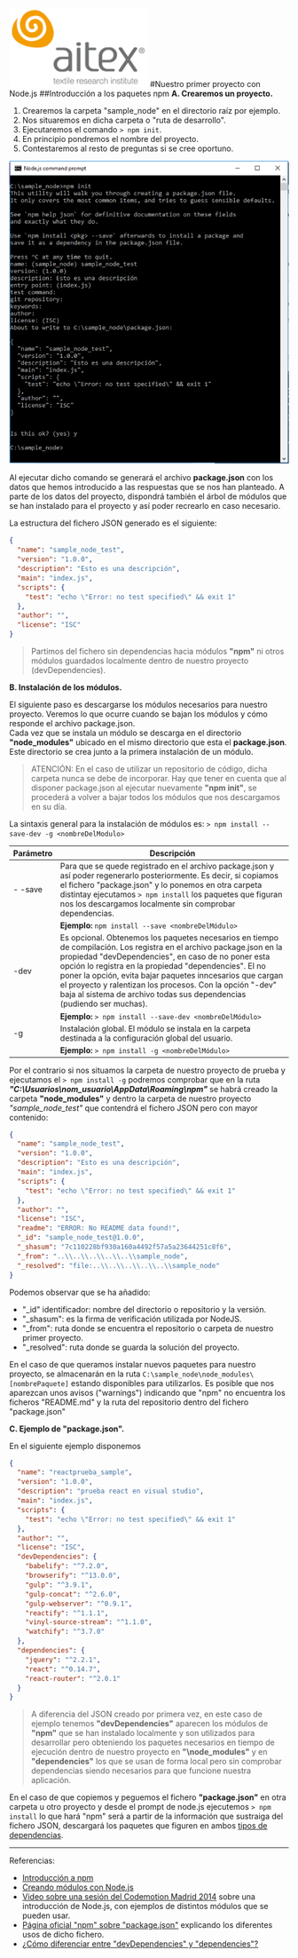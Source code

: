 ![logo_aitex.png](images/logo_aitex_min.png "Logotipo de Aitex")
#Nuestro primer proyecto con Node.js
##Introducción a los paquetes npm
**A. Crearemos un proyecto.**
   1. Crearemos la carpeta "sample_node" en el directorio raíz por ejemplo.
   2. Nos situaremos en dicha carpeta o "ruta de desarrollo".
   3. Ejecutaremos el comando `> npm init`.
   4. En principio pondremos el nombre del proyecto.
   5. Contestaremos al resto de preguntas si se cree oportuno.  

![npm_init_sample_node.png](images/npm_init_sample_node.png "detalle")

Al ejecutar dicho comando se generará el archivo **package.json** con los datos que hemos introducido a las respuestas que se nos han planteado. A parte de los datos del proyecto, dispondrá también el árbol de módulos que se han instalado para el proyecto y así poder recrearlo en caso necesario.  

La estructura del fichero JSON generado es el siguiente:
```json
{
  "name": "sample_node_test",
  "version": "1.0.0",
  "description": "Esto es una descripción",
  "main": "index.js",
  "scripts": {
    "test": "echo \"Error: no test specified\" && exit 1"
  },
  "author": "",
  "license": "ISC"
}
```
> Partimos del fichero sin dependencias hacia módulos **"npm"** ni otros módulos guardados localmente dentro de nuestro proyecto (devDependencies).
 
**B. Instalación de los módulos.**

El siguiente paso es descargarse los módulos necesarios para nuestro proyecto. Veremos lo que ocurre cuando se bajan los módulos y cómo responde el archivo package.json.  
Cada vez que se instala un módulo se descarga en el directorio **"node_modules"** ubicado en el mismo directorio que esta el **package.json**. Este directorio se crea junto a la primera instalación de un módulo.

>ATENCIÓN: En el caso de utilizar un repositorio de código, dicha carpeta nunca se debe de incorporar. Hay que tener en cuenta que al disponer package.json al ejecutar nuevamente **"npm init"**, se procederá a volver a bajar todos los módulos que nos descargamos en su día.  

La sintaxis general para la instalación de módulos es:
`> npm install --save-dev -g <nombreDelModulo>`

|Parámetro   	|Descripción   	|
|---	|---	|
|- -save   	|Para que se quede registrado en el archivo package.json y así poder regenerarlo posteriormente. Es decir, si copiamos el fichero "package.json" y lo ponemos en otra carpeta distintay ejecutamos `> npm install` los paquetes que figuran nos los descargamos localmente sin comprobar dependencias.  	|
| | **Ejemplo:** `npm install --save <nombreDelMódulo>`|
|-dev   	|Es opcional. Obtenemos los paquetes necesarios en tiempo de compilación. Los registra en el archivo package.json en la propiedad "devDependencies", en caso de no poner esta opción lo registra en la propiedad "dependencies". El no poner la opción, evita bajar paquetes inncesarios que cargan el proyecto y ralentizan los procesos. Con la opción "-dev" baja al sistema de archivo todas sus dependencias (pudiendo ser muchas).   	|
| | **Ejemplo:** `> npm install --save-dev <nombreDelMódulo>` |
|-g   	|Instalación global. El módulo se instala en la carpeta destinada a la configuración global del usuario.   	|
| | **Ejemplo:** `> npm install -g <nombreDelMódulo>`|

Por el contrario si nos situamos la carpeta de nuestro proyecto de prueba y ejecutamos el `> npm install -g` podremos comprobar que en la ruta ***"C:\Usuarios\nom_usuario\AppData\Roaming\npm"*** se habrá creado la carpeta **"node_modules"** y dentro la carpeta de nuestro proyecto *"sample_node_test"* que contendrá el fichero JSON pero con mayor contenido:

```json
{
  "name": "sample_node_test",
  "version": "1.0.0",
  "description": "Esto es una descripción",
  "main": "index.js",
  "scripts": {
    "test": "echo \"Error: no test specified\" && exit 1"
  },
  "author": "",
  "license": "ISC",
  "readme": "ERROR: No README data found!",
  "_id": "sample_node_test@1.0.0",
  "_shasum": "7c110228bf930a160a4492f57a5a23644251c8f6",
  "_from": "..\\..\\..\\..\\..\\sample_node",
  "_resolved": "file:..\\..\\..\\..\\..\\sample_node"
}
```
Podemos observar que se ha añadido:  

- "_id" identificador: nombre del directorio o repositorio y la versión.  
- "_shasum": es la firma de verificación utilizada por NodeJS. 
- "_from": ruta donde se encuentra el repositorio o carpeta de nuestro primer proyecto.
- "_resolved": ruta donde se guarda la solución del proyecto. 

En el caso de que queramos instalar nuevos paquetes para nuestro proyecto, se almacenarán en la ruta `C:\sample_node\node_modules\[nombrePaquete]` estando disponibles para utilizarlos. Es posible que nos aparezcan unos avisos ("warnings") indicando que "npm" no encuentra los ficheros "README.md" y la ruta del repositorio dentro del fichero "package.json"

**C. Ejemplo de "package.json".**

En el siguiente ejemplo disponemos 
```json
{
  "name": "reactprueba_sample",
  "version": "1.0.0",
  "description": "prueba react en visual studio",
  "main": "index.js",
  "scripts": {
    "test": "echo \"Error: no test specified\" && exit 1"
  },
  "author": "",
  "license": "ISC",
  "devDependencies": {
    "babelify": "^7.2.0",
    "browserify": "^13.0.0",
    "gulp": "^3.9.1",
    "gulp-concat": "^2.6.0",
    "gulp-webserver": "^0.9.1",
    "reactify": "^1.1.1",
    "vinyl-source-stream": "^1.1.0",
    "watchify": "^3.7.0"
  },
  "dependencies": {
    "jquery": "^2.2.1",
    "react": "^0.14.7",
    "react-router": "^2.0.1"
  }
}
```
>A diferencia del JSON creado por primera vez, en este caso de ejemplo tenemos **"devDependencies"** aparecen los módulos de **"npm"** que se han instalado localmente y son utilizados para desarrollar pero obteniendo los paquetes necesarios en tiempo de ejecución dentro de nuestro proyecto en **"\node_modules"** y en **"dependencies"** los que se usan de forma local pero sin comprobar dependencias siendo necesarios para que funcione nuestra aplicación.  


En el caso de que copiemos y peguemos el fichero **"package.json"** en otra carpeta u otro proyecto y desde el prompt de node.js ejecutemos `> npm install` lo que hará "npm" será a partir de la información que sustraiga del fichero JSON, descargará los paquetes que figuren en ambos [tipos de dependencias][enlaceDependencias].

---
Referencias:  
+ [Introducción a npm](http://www.nodehispano.com/2012/04/una-introduccion-a-npm-nodejs/)
+ [Creando módulos con Node.js](http://www.nodehispano.com/2012/02/creando-modulos-con-node-js-nodejs/)
+ [Video sobre una sesión del Codemotion Madrid 2014](https://www.youtube.com/embed/AkVh0-Thoew)  sobre una introducción de Node.js, con ejemplos de distintos módulos que se pueden usar. 
+ [Página oficial "npm" sobre "package.json"](https://docs.npmjs.com/files/package.json) explicando los diferentes usos de dicho fichero.
+ [¿Cómo diferenciar entre "devDependencies" y "dependencies"?](http://stackoverflow.com/questions/18875674/whats-the-difference-between-dependencies-devdependencies-and-peerdependencies)

<!-- Referencias ocultas -->
[enlaceDependencias]:http://stackoverflow.com/questions/18875674/whats-the-difference-between-dependencies-devdependencies-and-peerdependencies
